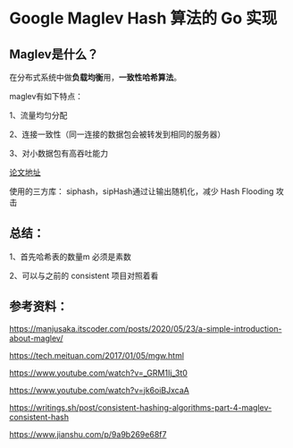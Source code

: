 # Google Maglev Hash 算法的 Go 实现



## Maglev是什么？

在分布式系统中做**负载均衡**用，**一致性哈希算法**。

maglev有如下特点：

1、流量均匀分配

2、连接一致性（同一连接的数据包会被转发到相同的服务器）

3、对小数据包有高吞吐能力

[论文地址](http://static.googleusercontent.com/media/research.google.com/zh-TW//pubs/archive/44824.pdf)



使用的三方库： siphash，sipHash通过让输出随机化，减少 Hash Flooding 攻击



## 总结：

1、首先哈希表的数量m 必须是素数

2、可以与之前的 consistent 项目对照着看



## 参考资料：

https://manjusaka.itscoder.com/posts/2020/05/23/a-simple-introduction-about-maglev/

https://tech.meituan.com/2017/01/05/mgw.html

https://www.youtube.com/watch?v=_GRM1Ij_3t0

https://www.youtube.com/watch?v=jk6oiBJxcaA

https://writings.sh/post/consistent-hashing-algorithms-part-4-maglev-consistent-hash

https://www.jianshu.com/p/9a9b269e68f7